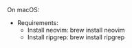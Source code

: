 
On macOS:
 - Requirements:
    - Install neovim: brew install neovim
    - Install ripgrep: brew install ripgrep
